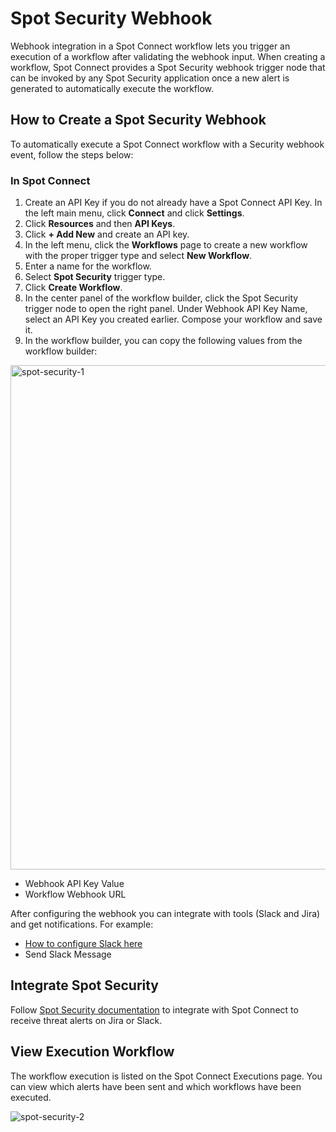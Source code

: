 # Spot Security Webhook

Webhook integration in a Spot Connect workflow lets you trigger an execution of a workflow after validating the webhook input. When creating a workflow, Spot Connect provides a Spot Security webhook trigger node that can be invoked by any Spot Security application once a new alert is generated to automatically execute the workflow.

## How to Create a Spot Security Webhook

To automatically execute a Spot Connect workflow with a Security webhook event, follow the steps below:

### In Spot Connect

1. Create an API Key if you do not already have a Spot Connect API Key. In the left main menu, click **Connect** and click **Settings**.
2. Click **Resources** and then **API Keys**.
3. Click **+ Add New** and create an API key.
4. In the left menu, click the **Workflows** page to create a new workflow with the proper trigger type and select **New Workflow**.
5. Enter a name for the workflow.
6. Select **Spot Security** trigger type.
7. Click **Create Workflow**.
8. In the center panel of the workflow builder, click the Spot Security trigger node to open the right panel. Under Webhook API Key Name, select an API Key you created earlier. Compose your workflow and save it.
9. In the workflow builder, you can copy the following values from the workflow builder:

<img width="807" alt="spot-security-1" src="https://github.com/spotinst/help/assets/106514736/eb7301ea-318f-4708-82ef-b1eda3df6d34">

- Webhook API Key Value
- Workflow Webhook URL

After configuring the webhook you can integrate with tools (Slack and Jira) and get notifications. For example:

- [How to configure Slack here](spot-connect/integrations/slack)
- Send Slack Message

## Integrate Spot Security

Follow [Spot Security documentation](spot-security/features/threats?id=event-detail-record) to integrate with Spot Connect to receive threat alerts on Jira or Slack.

## View Execution Workflow

The workflow execution is listed on the Spot Connect Executions page. You can view which alerts have been sent and which workflows have been executed.

![spot-security-2](https://github.com/spotinst/help/assets/106514736/95545467-d745-4eab-8dc6-3d5ce7f452cb)
